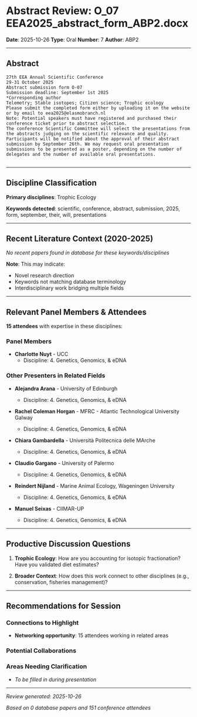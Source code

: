 # Abstract Review: O_07 EEA2025_abstract_form_ABP2.docx

**Date**: 2025-10-26
**Type**: Oral
**Number**: 7
**Author**: ABP2

---

## Abstract

```
27th EEA Annual Scientific Conference
29-31 October 2025
Abstract submission form O-07
Submission deadline: September 1st 2025 
*Corresponding author
Telemetry; Stable isotopes; Citizen science; Trophic ecology
Please submit the completed form either by uploading it on the website or by email to eea2025@elasmobranch.nl  
Note: Potential speakers must have registered and purchased their conference ticket prior to abstract selection.
The conference Scientific Committee will select the presentations from the abstracts judging on the scientific relevance and quality. Participants will be notified about the approval of their abstract submission by September 26th. We may request oral presentation submissions to be presented as a poster, depending on the number of delegates and the number of available oral presentations.


```

---

## Discipline Classification

**Primary disciplines**: Trophic Ecology

**Keywords detected**: scientific, conference, abstract, submission, 2025, form, september, their, will, presentations


---

## Recent Literature Context (2020-2025)


*No recent papers found in database for these keywords/disciplines*

**Note**: This may indicate:
- Novel research direction
- Keywords not matching database terminology
- Interdisciplinary work bridging multiple fields

---

## Relevant Panel Members & Attendees


**15 attendees** with expertise in these disciplines:


### Panel Members

- **Charlotte Nuyt** - UCC
  - Discipline: 4. Genetics, Genomics, & eDNA


### Other Presenters in Related Fields

- **Alejandra Arana** - University of Edinburgh
  - Discipline: 4. Genetics, Genomics, & eDNA

- **Rachel Coleman Horgan** - MFRC - Atlantic Technological University Galway
  - Discipline: 4. Genetics, Genomics, & eDNA

- **Chiara Gambardella** - Università Politecnica delle MArche
  - Discipline: 4. Genetics, Genomics, & eDNA

- **Claudio Gargano** - University of Palermo
  - Discipline: 4. Genetics, Genomics, & eDNA

- **Reindert Nijland** - Marine Animal Ecology, Wageningen University
  - Discipline: 4. Genetics, Genomics, & eDNA

- **Manuel Seixas** - CIIMAR-UP
  - Discipline: 4. Genetics, Genomics, & eDNA

---

## Productive Discussion Questions


1. **Trophic Ecology**: How are you accounting for isotopic fractionation? Have you validated diet estimates?


2. **Broader Context**: How does this work connect to other disciplines (e.g., conservation, fisheries management)?


---

## Recommendations for Session

### Connections to Highlight

- **Networking opportunity**: 15 attendees working in related areas

### Potential Collaborations


### Areas Needing Clarification

- _To be filled in during presentation_

---


*Review generated: 2025-10-26*

*Based on 0 database papers and 151 conference attendees*